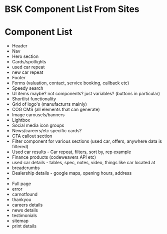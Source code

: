 # BSK Component List From Sites

# Component List
- Header
- Nav
- Hero section
- Cards/spotlights
- used car repeat
- new car repeat
- Footer
- Forms (valuation, contact, service booking, callback etc)
- Speedy search
- UI items maybe? not components? just variables? (buttons in particular)
- Shortlist functionality
- Grid of logo's (manufacturrs mainly)
- COG CMS (all elements that can generate)
- Image carousels/banners
- Lightbox
- Social media icon groups
- News/careers/etc specific cards?
- CTA callout section
- Filter component for various sections (used car, offers, anywhere data is filtered)
- Used car results - Car repeat, filters, sort by, rep example
- Finance products (codeweavers API etc)
- used car details - tables, spec, notes, video, things like car located at
- breadcrumbs
- Dealership details - google maps, opening hours, address
-
- Full page
- error
- carnotfound
- thankyou
- careers details
- news details
- testimonials
- sitemap
- print details